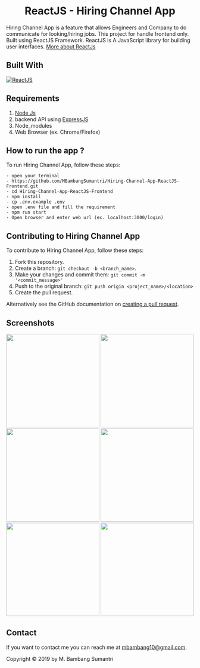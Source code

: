 <h1 align="center">ReactJS - Hiring Channel App</h1>

Hiring Channel App is a feature that allows Engineers and Company  to do communicate for looking/hiring jobs. This project for handle frontend only. Built using ReactJS Framework.
ReactJS is A JavaScript library for building user interfaces. [More about ReactJs](https://reactjs.org/)
## Built With
[![ReactJS](https://img.shields.io/badge/ReactJS-16.12.0-blue)](https://reactjs.org/)

## Requirements
1. <a href="https://nodejs.org/en/download/">Node Js</a>
2. backend API using [ExpressJS](https://github.com/halim13/hiring-app)
3. Node_modules
4. Web Browser (ex. Chrome/Firefox)

## How to run the app ?
To run Hiring Channel App, follow these steps:
```
- open your terminal
- https://github.com/MBambangSumantri/Hiring-Channel-App-ReactJS-Frontend.git
- cd Hiring-Channel-App-ReactJS-Frontend
- npm install
- cp .env.example .env
- open .env file and fill the requirement
- npm run start
- Open browser and enter web url (ex. localhost:3000/login)
```

## Contributing to Hiring Channel App
To contribute to Hiring Channel App, follow these steps:

1. Fork this repository.
2. Create a branch: `git checkout -b <branch_name>`.
3. Make your changes and commit them: `git commit -m '<commit_message>'`
4. Push to the original branch: `git push origin <project_name>/<location>`
5. Create the pull request.

Alternatively see the GitHub documentation on [creating a pull request](https://help.github.com/en/github/collaborating-with-issues-and-pull-requests/creating-a-pull-request).

## Screenshots
<div align="center">
    <img width="250" src="https://user-images.githubusercontent.com/57070723/72789657-bc32d480-3c66-11ea-9e5f-b49fe742f989.png">
    <img width="250" src="https://user-images.githubusercontent.com/57070723/72790279-eafd7a80-3c67-11ea-9887-f6ba908bd950.png">
    <img width="250" src="https://user-images.githubusercontent.com/57070723/72989235-79b4f780-3e20-11ea-8af9-c84f2df7892e.png">
    <img width="250" src="https://user-images.githubusercontent.com/57070723/72989236-7a4d8e00-3e20-11ea-99f9-a5589bc08ce6.png">
    <img width="250" src="https://user-images.githubusercontent.com/57070723/72989238-7a4d8e00-3e20-11ea-9926-e84bb95c6ad7.png">
    <img width="250" src="https://user-images.githubusercontent.com/57070723/72989394-bf71c000-3e20-11ea-95ef-bbe34306c2c5.png">
</div>

## Contact

If you want to contact me you can reach me at <mbambang10@gmail.com>.

Copyright © 2019 by M. Bambang Sumantri
